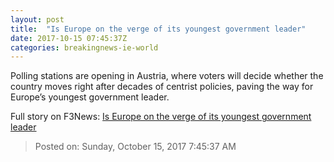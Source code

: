 ```yaml
---
layout: post
title:  "Is Europe on the verge of its youngest government leader"
date: 2017-10-15 07:45:37Z
categories: breakingnews-ie-world
---
```


Polling stations are opening in Austria, where voters will decide whether the country moves right after decades of centrist policies, paving the way for Europe’s youngest government leader.


Full story on F3News: [Is Europe on the verge of its youngest government leader](http://www.f3nws.com/n/ZaeWcH)

> Posted on: Sunday, October 15, 2017 7:45:37 AM
